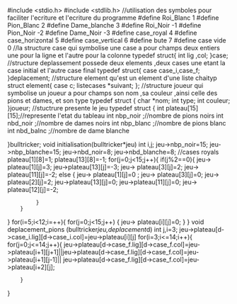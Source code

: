 #include <stdio.h>
#include <stdlib.h>
//utilisation des symboles pour faciliter l'ecriture et l'ecriture du programme
#define Roi_Blanc 1
#define Pion_Blanc 2
#define Dame_blanche 3
#define Roi_Noir -1
#define Pion_Noir -2
#define Dame_Noir -3
#define case_royal 4
#define case_horizontal 5
#define case_vertical 6
#define bute 7
#define case vide 0
//la structure case qui symbolise une case  a pour champs deux entiers une pour la ligne et l'autre pour la colonne
typedef struct{
int lig ,col;
}case;
//structure deplassement possede deux elements ,deux cases une etant la case initial et l'autre case final
typedef struct{
case case_i,case_f;
}deplacement;
//structure element qu'est un element d'une liste chaityp
struct element{
case c;
listecases *suivant;
};
//structure joueur qui symbolise un joueur a pour champs son nom ,sa couleur ,ainsi celle des pions et dames, et son type
typedef struct {
char *nom;
int type;
int couleur;
}joueur;
//stuctrure presente le jeu
typedef struct {
int plateau[15][15];//represente l'etat du tableau
int nbp_noir ;//nombre de pions noirs
int nbd_noir ;//nombre de dames noirs
int nbp_blanc ;//nombre de pions blanc
int nbd_balnc ;//nombre de dame blanche

}bulltricker;
void initialisation(bulltricker*jeu)
int i,j;
jeu->nbp_noir=15;
jeu->nbp_blanche=15;
jeu->nbd_noir=8;
jeu->nbd_blanche=8;
//cases royals
plateau[1][8]=1;
plateau[13][8]=-1;
for(j=0;j<15;j++){
        if(j%2==0){
            jeu-> plateau[1][j]=3;
            jeu->plateau[13][j]=-3;
            jeu-> plateau[3][j]=2;
            jeu-> plateau[11][j]=-2;
             else {
               jeu-> plateau[1][j]=0 ;
               jeu-> plateau[3][j]=0;
               jeu-> plateau[2][j]=2;
               jeu->plateau[13][j]=0;
               jeu->plateau[11][j]=0;
               jeu-> plateau[12][j]=-2;


             }
        }


}
for(i=5;i<12;i=++){
   for(j=0;j<15;j++) {
   jeu-> plateau[i][j]=0;
   }
}
void deplacement_pions (bulltricker*jeu,deplacement*d)
int j,i=3;
jeu->plateau[d->case_i.lig][d->case_i.col]=jeu->plateau[i][j]
for(i=3;i<=14;i++){
    for(j=0;j<=14;j++){
        jeu->plateau[d->case_f.lig][d->case_f.col]=jeu->plateau[i+1][j+1]||jeu->plateau[d->case_f.lig][d->case_f.col]=jeu->plateau[i+1][j-1]||
        jeu->plateau[d->case_f.lig][d->case_f.col]=jeu->plateau[i+2][j];

        }



}
